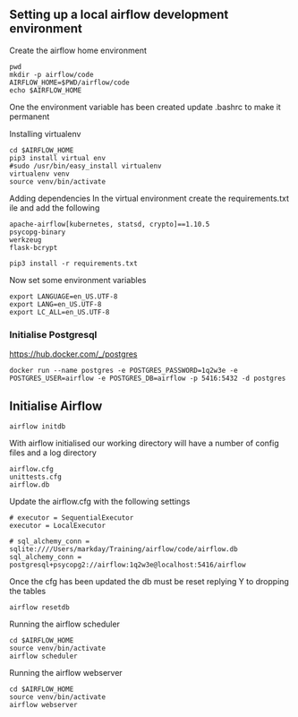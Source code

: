 ## Setting up a local airflow development environment

Create the airflow home environment
```
pwd
mkdir -p airflow/code
AIRFLOW_HOME=$PWD/airflow/code
echo $AIRFLOW_HOME
```
One the environment variable has been created update .bashrc to make it permanent

Installing virtualenv
```
cd $AIRFLOW_HOME
pip3 install virtual env
#sudo /usr/bin/easy_install virtualenv
virtualenv venv
source venv/bin/activate
```

Adding dependencies
In the virtual environment create the requirements.txt ile and add the following
```
apache-airflow[kubernetes, statsd, crypto]==1.10.5
psycopg-binary
werkzeug
flask-bcrypt
```
```
pip3 install -r requirements.txt
```
Now set some environment variables
```
export LANGUAGE=en_US.UTF-8
export LANG=en_US.UTF-8
export LC_ALL=en_US.UTF-8
```

### Initialise Postgresql
https://hub.docker.com/_/postgres
```
docker run --name postgres -e POSTGRES_PASSWORD=1q2w3e -e POSTGRES_USER=airflow -e POSTGRES_DB=airflow -p 5416:5432 -d postgres
```
## Initialise Airflow
```
airflow initdb
```
With airflow initialised our working directory will have a number of config files and a log directory
```
airflow.cfg
unittests.cfg
airflow.db
```
Update the airflow.cfg with the following settings
```
# executor = SequentialExecutor
executor = LocalExecutor

# sql_alchemy_conn = sqlite:////Users/markday/Training/airflow/code/airflow.db
sql_alchemy_conn = postgresql+psycopg2://airflow:1q2w3e@localhost:5416/airflow
```
Once the cfg has been updated the db must be reset replying Y to dropping the tables
```
airflow resetdb
```

Running the airflow scheduler
```
cd $AIRFLOW_HOME
source venv/bin/activate
airflow scheduler
```

Running the airflow webserver
```
cd $AIRFLOW_HOME
source venv/bin/activate
airflow webserver
```

